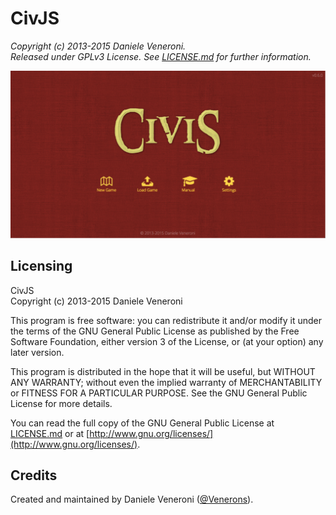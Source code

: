 # CivJS

_Copyright (c) 2013-2015 Daniele Veneroni._  
_Released under GPLv3 License. See [LICENSE.md](LICENSE.md) for further information._

![CivJS](/img/Civis-main-menu.png)

## Licensing

CivJS  
Copyright (c) 2013-2015 Daniele Veneroni  

This program is free software: you can redistribute it and/or modify it under the terms of the GNU General Public License as published by the Free Software Foundation, either version 3 of the License, or (at your option) any later version.  

This program is distributed in the hope that it will be useful, but WITHOUT ANY WARRANTY; without even the implied warranty of
MERCHANTABILITY or FITNESS FOR A PARTICULAR PURPOSE. See the GNU General Public License for more details.  

You can read the full copy of the GNU General Public License at [LICENSE.md](LICENSE.md) or at [http://www.gnu.org/licenses/](http://www.gnu.org/licenses/).  

## Credits

Created and maintained by Daniele Veneroni ([@Venerons](http://twitter.com/Venerons)).

